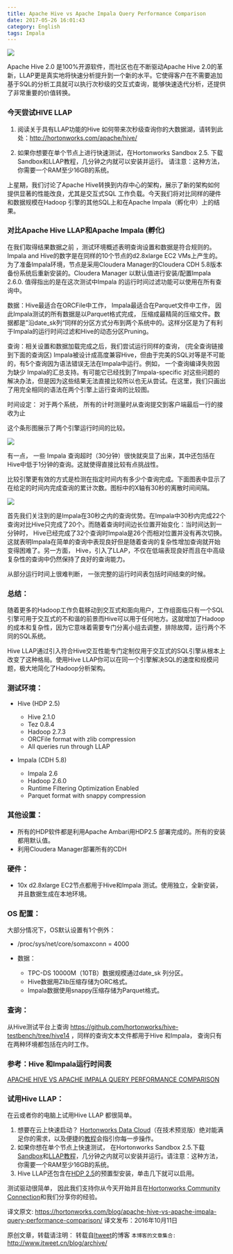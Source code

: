 ```yaml
---
title: Apache Hive vs Apache Impala Query Performance Comparison
date: 2017-05-26 16:01:43
category: English
tags: Impala
---
```

![](https://github.com/itweet/labs/raw/master/BigData/img/Screen-Shot-2016-10-11-at-11.45.03-AM.png)

Apache Hive 2.0 是100%开源软件，而社区也在不断驱动Apache Hive 2.0的革新，LLAP更是真实地将快速分析提升到一个新的水平。它使得客户在不需要追加基于SQL的分析工具就可以执行次秒级的交互式查询，能够快速迭代分析，还提供了非常重要的价值转换。

### 今天尝试HIVE  LLAP
1.  阅读关于具有LLAP功能的Hive 如何带来次秒级查询你的大数据湖，请转到此处：http://hortonworks.com/apache/hive/

2.  如果你想要在单个节点上进行快速测试，在Hortonworks Sandbox 2.5. 下载Sandbox和LLAP教程，几分钟之内就可以安装并运行。
请注意：这种方法，你需要一个RAM至少16GB的系统。

上星期，我们讨论了Apache Hive转换到内存中心的架构，展示了新的架构如何提供显著的性能改良，尤其是交互式SQL 工作负载。今天我们将对比同样的硬件和数据规模在Hadoop 引擎的其他SQL上和在Apache Impala（孵化中）上的结果。

### 对比Apache Hive LLAP和Apache Impala (孵化)
在我们取得结果数据之前 ，测试环境概述表明查询设置和数据是符合规则的。Impala and Hive的数字是在同样的10个节点的d2.8xlarge EC2 VMs上产生的。为了准备Impala环境，节点是采用Cloudera Manager的Cloudera CDH 5.8版本备份系统后重新安装的。Cloudera Manager 以默认值进行安装/配置Impala 2.6.0. 值得指出的是在这次测试中Impala 的运行时间过滤功能可以使用在所有查询中。

数据：Hive最适合在ORCFile中工作，  Impala最适合在Parquet文件中工作， 因此Impala测试的所有数据是以Parquet格式完成， 压缩成最精简的压缩文件。数据都是”沿date_sk列“同样的分区方式分布到两个系统中的。这样分区是为了有利于Impala的运行时间过滤和Hive的动态分区Pruning。

查询：相关设置和数据加载完成之后，我们尝试运行同样的查询， (完全查询链接到下面的查询区) Impala被设计成高度兼容Hive，但由于完美的SQL对等是不可能的，有5个查询因为语法错误无法在Impala中运行。例如， 一个查询编译失败因为缺少 Impala的汇总支持。有可能它已经找到了Impala-specific 对这些问题的解决办法，但是因为这些结果无法直接比较所以也无从尝试。在这里，我们只画出了用完全相同的语法在两个引擎上运行查询的比较图。

时间设定： 对于两个系统， 所有的计时测量时从查询提交到客户端最后一行的接收为止

这个条形图展示了两个引擎运行时间的比较。

![](https://github.com/itweet/labs/raw/master/BigData/img/llapblog-1.png)

有一点， 一些 Impala 查询超时（30分钟）很快就突显了出来，其中还包括在Hive中低于1分钟的查询。这就使得直接比较有点挑战性。

比较引擎更有效的方式是检测在指定时间内有多少个查询完成。下面图表中显示了在给定的时间内完成查询的累计次数。图标中的X轴有30秒的离散时间间隔。

![](https://github.com/itweet/labs/raw/master/BigData/img/llapblog2-1.png)

首先我们关注到的是Impala在30秒之内的查询优势。在Impala中30秒内完成22个查询对比Hive只完成了20个。而随着查询时间边长位置开始变化：当时间达到一分钟时， Hive已经完成了32个查询时Impala是26个而相对位置并没有再次切换。这就表明Impala在简单的查询中表现良好但是随着查询的复杂性增加查询就开始变得困难了。另一方面， Hive，引入了LLAP，不仅在低端表现良好而且在中高级复杂性的查询中仍然保持了良好的查询能力。

从部分运行时间上很难判断， 一张完整的运行时间表包括时间结束的时候。

### 总结：

随着更多的Hadoop工作负载移动到交互式和面向用户，工作组面临只有一个SQL引擎可用于交互式的不和谐的前景而Hive可以用于任何地方。这就增加了Hadoop的成本和复杂性，因为它意味着需要专门分离小组去调整，排除故障，运行两个不同的SQL系统。

Hive LLAP通过引入符合Hive交互性能专门定制仅用于交互式的SQL引擎从根本上改变了这种格局。使用Hive LLAP你可以在同一个引擎解决SQL的速度和规模问题，极大地简化了Hadoop分析架构。

### 测试环境：

- Hive (HDP 2.5)  
    + Hive 2.1.0
    + Tez 0.8.4
    + Hadoop 2.7.3
    +  ORCFile format with zlib compression
    +   All queries run through LLAP
 
- Impala (CDH 5.8)
    + Impala 2.6
    + Hadoop 2.6.0
    + Runtime Filtering Optimization Enabled
    + Parquet format with snappy compression

### 其他设置：
- 所有的HDP软件都是利用Apache Ambari用HDP2.5 部署完成的。所有的安装都用默认值。
- 利用Cloudera Manager部署所有的CDH

### 硬件：
- 10x d2.8xlarge EC2节点都用于Hive和Impala 测试。使用独立，全新安装，并且数据生成在本地环境。

### OS 配置：
大部分情况下，OS默认设置有1个例外：
- /proc/sys/net/core/somaxconn = 4000

- 数据：
    + TPC-DS 10000M（10TB）数据规模通过date_sk 列分区。
    + Hive数据用Zlib压缩存储为ORC格式。
    + Impala数据使用snappy压缩存储为Parquet格式。

### 查询：
从Hive测试平台上查询 https://github.com/hortonworks/hive-testbench/tree/hive14  ，同样的查询文本文件都用于Hive 和Impala， 查询只有在两种环境都包括在内时工作。

### 参考：Hive 和Impala运行时间表
[APACHE HIVE VS APACHE IMPALA QUERY PERFORMANCE COMPARISON](https://hortonworks.com/blog/apache-hive-vs-apache-impala-query-performance-comparison/)

### 试用Hive LLAP：

在云或者你的电脑上试用Hive LLAP 都很简单。

1.  想要在云上快速启动？ [Hortonworks Data Cloud](http://hortonworks.github.io/hdp-aws/index.html)（在技术预览版）绝对能满足你的需求，以及便捷的[教程](https://community.hortonworks.com/content/kbentry/54226/how-to-use-hortonworks-cloud-to-provision-a-cluste.html)会指引你每一步操作。
2.  如果你想在单个节点上快速测试， 在Hortonworks Sandbox 2.5.下载[Sandbox](https://hortonworks.com/products/sandbox/)和[LLAP教程](https://hortonworks.com/hadoop-tutorial/interactive-sql-hadoop-hive-llap/)，几分钟之内就可以安装并运行。请注意：这种方法，你需要一个RAM至少16GB的系统。
3.  Hive LLAP还包含在[HDP 2.5](https://hortonworks.com/downloads/)的预置型安装，单击几下就可以启用。

测试驱动很简单， 因此我们支持你从今天开始并且在[Hortonworks Community Connection](https://community.hortonworks.com/spaces/66/data-processing-track_2.html?topics=Hive&type=question)和我们分享你的经验。

译文原文: https://hortonworks.com/blog/apache-hive-vs-apache-impala-query-performance-comparison/
译文发布：2016年10月11日

原创文章，转载请注明： 转载自[Itweet](http://www.itweet.cn)的博客
`本博客的文章集合:` http://www.itweet.cn/blog/archive/

